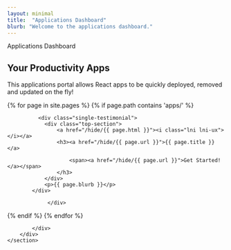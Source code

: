 ```yaml
---
layout: minimal
title:  "Applications Dashboard"
blurb: "Welcome to the applications dashboard."
---
```


<section id="testimonials" class="section testimonials style2">
        <div class="container">
            <div class="row">
                <div class="col-12">
                    <div class="section-title style2">
                        <span class="wow fadeInDown" data-wow-delay=".2s" style="visibility: visible; animation-delay: 0.2s; animation-name: fadeInDown;">Applications Dashboard</span>
                        <h2 class="wow fadeInUp" data-wow-delay=".4s" style="visibility: visible; animation-delay: 0.4s; animation-name: fadeInUp;">Your Productivity Apps </h2>
                        <p class="wow fadeInUp" data-wow-delay=".6s" style="visibility: visible; animation-delay: 0.6s; animation-name: fadeInUp;">This applications portal allows React apps to be quickly deployed, removed and updated on the fly!</p>
                    </div>
                </div>
            </div>
            <div class="row">
                
{% for page in site.pages %}
  {% if page.path contains 'apps/' %}
  <div class="col-lg-4 col-md-6 col-12">
  
			  <div class="single-testimonial">
				<div class="top-section">
					<a href="/hide/{{ page.html }}"><i class="lni lni-ux"></i></a>
					<h3><a href="/hide/{{ page.url }}">{{ page.title }}</a>
						
						<span><a href="/hide/{{ page.url }}">Get Started!</a></span>
					</h3>
				</div>
				<p>{{ page.blurb }}</p>
			</div>

				 </div>
  {% endif %}
{% endfor %}
               
                
            </div>
        </div>
    </section>




